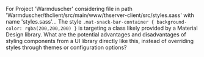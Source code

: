 For Project 'Warmduscher' considering file in path 'Warmduscher/thclient/src/main/www/thserver-client/src/styles.sass' with name 'styles.sass'... 
The style `.mat-snack-bar-container { background-color: rgba(200,200,200) }` is targeting a class likely provided by a Material Design library. What are the potential advantages and disadvantages of styling components from a UI library directly like this, instead of overriding styles through themes or configuration options?